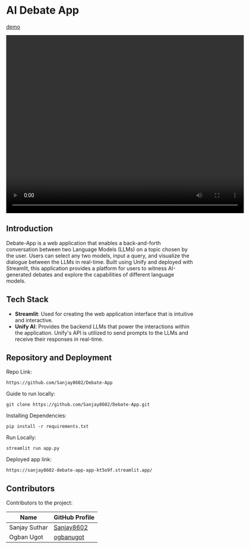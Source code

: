 # AI Debate App

[demo](https://github.com/unifyai/demos/assets/121057369/a2db65f2-a14f-409e-b883-17b5382bddfe)

<video width="640" height="480" autoplay>
  <source src="../../../../_static/LLM-Debate.mp4" type="video/mp4">
Your browser does not support the video tag.
</video>


## Introduction
Debate-App is a web application that enables a back-and-forth conversation between two Language Models (LLMs) on a topic chosen by the user. Users can select any two models, input a query, and visualize the dialogue between the LLMs in real-time. Built using Unify and deployed with Streamlit, this application provides a platform for users to witness AI-generated debates and explore the capabilities of different language models.


## Tech Stack
- **Streamlit**: Used for creating the web application interface that is intuitive and interactive.
- **Unify AI**: Provides the backend LLMs that power the interactions within the application. Unify's API is utilized to send prompts to the LLMs and receive their responses in real-time.

## Repository and Deployment
Repo Link:
```commandline 
https://github.com/Sanjay8602/Debate-App
```
Guide to run locally:
```commandline 
git clone https://github.com/Sanjay8602/Debate-App.git
```
Installing Dependencies:
```commandline 
pip install -r requirements.txt
```
Run Locally:
```commandline 
streamlit run app.py
```
Deployed app link:
```commandline 
https://sanjay8602-debate-app-app-kt5o9f.streamlit.app/
```

## Contributors
Contributors to the project:

|     Name      |               GitHub Profile                   |
|---------------|------------------------------------------------|
| Sanjay Suthar | [Sanjay8602](https://github.com/Sanjay8602)    |
| Ogban Ugot    | [ogbanugot](https://github.com/ogbanugot)      |
